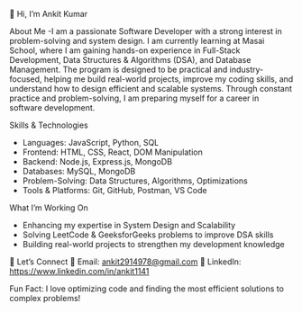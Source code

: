 👋 Hi, I’m Ankit Kumar
 
 About Me
-I am a passionate Software Developer with a strong interest in problem-solving and system design. I am currently learning at Masai School, where I am gaining hands-on experience in Full-Stack Development, Data Structures & Algorithms (DSA), and Database Management. The program is designed to be practical and industry-focused, helping me build real-world projects, improve my coding skills, and understand how to design efficient and scalable systems. Through constant practice and problem-solving, I am preparing myself for a career in software development.
   
 Skills & Technologies
- Languages: JavaScript, Python, SQL
- Frontend: HTML, CSS, React, DOM Manipulation
- Backend: Node.js, Express.js, MongoDB
- Databases: MySQL, MongoDB
- Problem-Solving: Data Structures, Algorithms, Optimizations
- Tools & Platforms: Git, GitHub, Postman, VS Code

What I’m Working On
- Enhancing my expertise in System Design and Scalability
- Solving LeetCode & GeeksforGeeks problems to improve DSA skills
- Building real-world projects to strengthen my development knowledge

🤝  Let’s Connect
📧 Email: ankit2914978@gmail.com
💼 LinkedIn: https://www.linkedin.com/in/ankit1141

Fun Fact: I love optimizing code and finding the most efficient solutions to complex problems!
